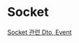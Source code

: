 # Socket
[ Socket 관련 Dto, Event ](https://github.com/Stonebridge-soma12/otherFronts/tree/feat/src/core/Socket) 
